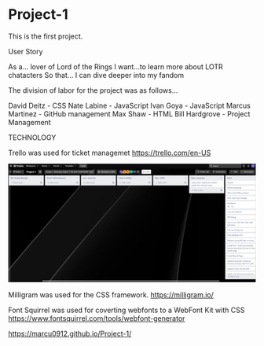 # Project-1
This is the first project.
 
 User Story

 As a... lover of Lord of the Rings
 I want...to learn more about LOTR chatacters
 So that... I can dive deeper into my fandom


 The division of labor for the project was as follows...

 
 David Deitz - CSS
 Nate Labine - JavaScript
 Ivan Goya - JavaScript
 Marcus Martinez - GitHub management
 Max Shaw - HTML
 Bill Hardgrove - Project Management


TECHNOLOGY

Trello was used for ticket managemet
https://trello.com/en-US


<img src="./assets/images/trello_kanban.png" alt="Trello Kanban" >

Milligram was used for the CSS framework.
https://milligram.io/

Font Squirrel was used for coverting webfonts to a WebFont Kit with CSS
https://www.fontsquirrel.com/tools/webfont-generator

https://marcu0912.github.io/Project-1/